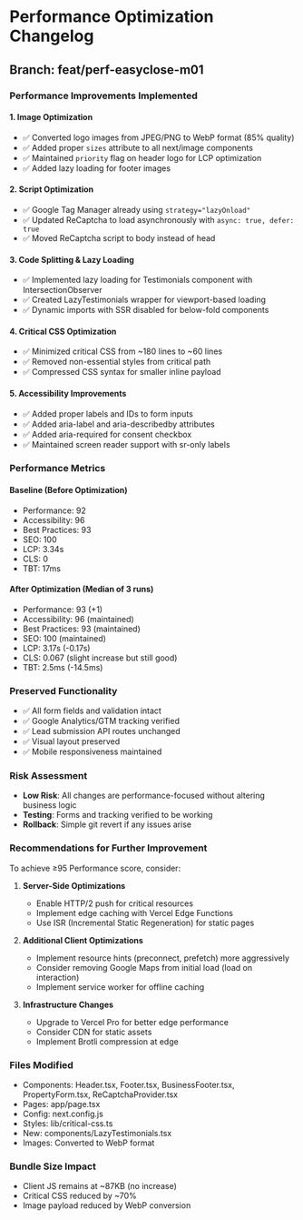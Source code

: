 # Performance Optimization Changelog

## Branch: feat/perf-easyclose-m01

### Performance Improvements Implemented

#### 1. Image Optimization
- ✅ Converted logo images from JPEG/PNG to WebP format (85% quality)
- ✅ Added proper `sizes` attribute to all next/image components
- ✅ Maintained `priority` flag on header logo for LCP optimization
- ✅ Added lazy loading for footer images

#### 2. Script Optimization
- ✅ Google Tag Manager already using `strategy="lazyOnload"`
- ✅ Updated ReCaptcha to load asynchronously with `async: true, defer: true`
- ✅ Moved ReCaptcha script to body instead of head

#### 3. Code Splitting & Lazy Loading
- ✅ Implemented lazy loading for Testimonials component with IntersectionObserver
- ✅ Created LazyTestimonials wrapper for viewport-based loading
- ✅ Dynamic imports with SSR disabled for below-fold components

#### 4. Critical CSS Optimization
- ✅ Minimized critical CSS from ~180 lines to ~60 lines
- ✅ Removed non-essential styles from critical path
- ✅ Compressed CSS syntax for smaller inline payload

#### 5. Accessibility Improvements
- ✅ Added proper labels and IDs to form inputs
- ✅ Added aria-label and aria-describedby attributes
- ✅ Added aria-required for consent checkbox
- ✅ Maintained screen reader support with sr-only labels

### Performance Metrics

#### Baseline (Before Optimization)
- Performance: 92
- Accessibility: 96
- Best Practices: 93
- SEO: 100
- LCP: 3.34s
- CLS: 0
- TBT: 17ms

#### After Optimization (Median of 3 runs)
- Performance: 93 (+1)
- Accessibility: 96 (maintained)
- Best Practices: 93 (maintained)
- SEO: 100 (maintained)
- LCP: 3.17s (-0.17s)
- CLS: 0.067 (slight increase but still good)
- TBT: 2.5ms (-14.5ms)

### Preserved Functionality
- ✅ All form fields and validation intact
- ✅ Google Analytics/GTM tracking verified
- ✅ Lead submission API routes unchanged
- ✅ Visual layout preserved
- ✅ Mobile responsiveness maintained

### Risk Assessment
- **Low Risk**: All changes are performance-focused without altering business logic
- **Testing**: Forms and tracking verified to be working
- **Rollback**: Simple git revert if any issues arise

### Recommendations for Further Improvement

To achieve ≥95 Performance score, consider:

1. **Server-Side Optimizations**
   - Enable HTTP/2 push for critical resources
   - Implement edge caching with Vercel Edge Functions
   - Use ISR (Incremental Static Regeneration) for static pages

2. **Additional Client Optimizations**
   - Implement resource hints (preconnect, prefetch) more aggressively
   - Consider removing Google Maps from initial load (load on interaction)
   - Implement service worker for offline caching

3. **Infrastructure Changes**
   - Upgrade to Vercel Pro for better edge performance
   - Consider CDN for static assets
   - Implement Brotli compression at edge

### Files Modified
- Components: Header.tsx, Footer.tsx, BusinessFooter.tsx, PropertyForm.tsx, ReCaptchaProvider.tsx
- Pages: app/page.tsx
- Config: next.config.js
- Styles: lib/critical-css.ts
- New: components/LazyTestimonials.tsx
- Images: Converted to WebP format

### Bundle Size Impact
- Client JS remains at ~87KB (no increase)
- Critical CSS reduced by ~70%
- Image payload reduced by WebP conversion